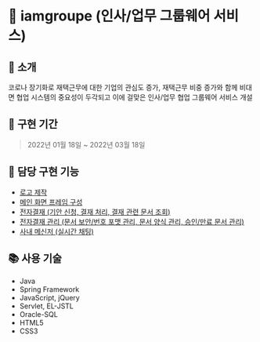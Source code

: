 # 🌳 iamgroupe (인사/업무 그룹웨어 서비스)
## 📝 소개
코로나 장기화로 재택근무에 대한 기업의 관심도 증가, 재택근무 비중 증가와 함께 비대면 협업 시스템의 중요성이 두각되고 이에 걸맞은 인사/업무 협업 그룹웨어 서비스 개설



## 📆 구현 기간
> 2022년 01월 18일 ~ 2022년 03월 18일


## 🦊 담당 구현 기능
- [로고 제작](IAmGroupee/src/main/webapp/resources/img/svg/img4.png)
- [메인 화면 프레임 구성]()
- [전자결재 (기안 신청, 결재 처리, 결재 관련 문서 조회)]()
- [전자결재 관리 (문서 보안/번호 포맷 관리, 문서 양식 관리, 승인/만료 문서 관리)]()
- [사내 메신저 (실시간 채팅)]()



## 📚 사용 기술
- Java
- Spring Framework
- JavaScript, jQuery
- Servlet, EL-JSTL
- Oracle-SQL
- HTML5
- CSS3
